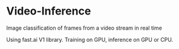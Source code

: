 # Video-Inference
Image classification of frames from a video stream in real time

Using fast.ai V1 library. Training on GPU, inference on GPU or CPU.
